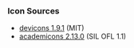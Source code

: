 ### Icon Sources
* [devicons 1.9.1](https://github.com/devicons/devicon) (MIT)
* [academicons 2.13.0](https://github.com/jpswalsh/academicons) (SIL OFL 1.1)